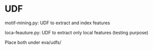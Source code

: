 # UDF

motif-mining.py: UDF to extract and index features

loca-feauture.py: UDF to extract only local features (testing purpose)

Place both under eva/udfs/
